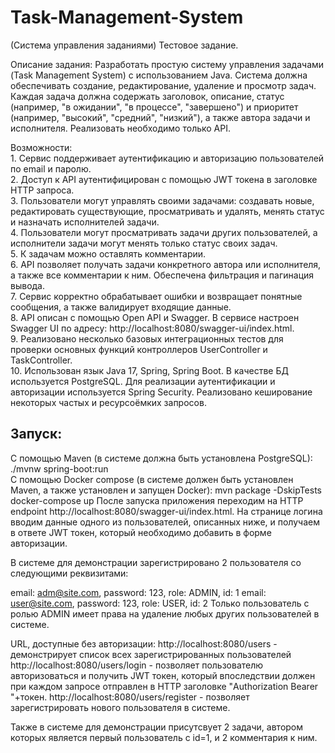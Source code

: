 # Task-Management-System
(Система управления заданиями)
Тестовое задание.

Описание задания:
Разработать простую систему управления задачами (Task Management System) с использованием Java. Система должна обеспечивать создание, редактирование, удаление и просмотр задач. Каждая задача должна содержать заголовок, описание, статус (например, "в ожидании", "в процессе", "завершено") и приоритет (например, "высокий", "средний", "низкий"), а также автора задачи и исполнителя. Реализовать необходимо только API.

Возможности:<br/>1. Сервис поддерживает аутентификацию и авторизацию пользователей по email и паролю.<br/>2. Доступ к API аутентифицирован с помощью JWT токена в заголовке HTTP запроса.
<br/>3. Пользователи могут управлять своими задачами: создавать новые, редактировать существующие, 
просматривать и удалять, менять статус и назначать исполнителей задачи.
<br/>4. Пользователи могут просматривать задачи других пользователей, 
а исполнители задачи могут менять только статус своих задач.
<br/>5. К задачам можно оставлять комментарии.
<br/>6. API позволяет получать задачи конкретного автора или исполнителя, а также все 
комментарии к ним. Обеспечена фильтрация и пагинация вывода.
<br/>7. Сервис корректно обрабатывает ошибки и возвращает понятные сообщения, а также 
валидирует входящие данные.
<br/>8. API описан с помощью Open API и Swagger. В сервисе настроен Swagger 
UI по адресу: http://localhost:8080/swagger-ui/index.html.
<br/>9. Реализовано несколько базовых интеграционных тестов для проверки основных функций 
контроллеров UserController и TaskController.
<br/>10. Использован язык Java 17, Spring, Spring Boot. В качестве БД используется PostgreSQL. 
Для реализации аутентификации и авторизации используется Spring Security.
Реализовано кеширование некоторых частых и ресурсоёмких запросов.<br/>
## Запуск:
С помощью Maven (в системе должна быть установлена PostgreSQL):
./mvnw spring-boot:run
<br/>С помощью Docker compose (в системе должен быть установлен Maven, а 
также установлен и запущен Docker):
mvn package -DskipTests
docker-compose up
После запуска приложения переходим на HTTP endpoint http://localhost:8080/swagger-ui/index.html. 
На странице логина вводим данные одного из пользователей, описанных ниже, и получаем в ответе 
JWT токен, который необходимо добавить в форме авторизации.

В системе для демонстрации зарегистрировано 2 пользователя со следующими реквизитами:

email: adm@site.com, password: 123, role: ADMIN, id: 1
email: user@site.com, password: 123, role: USER, id: 2
Только пользователь с ролью ADMIN имеет права на удаление любых других пользователей в системе.

URL, доступные без авторизации: http://localhost:8080/users - демонстрирует список всех 
зарегистрированных пользователей http://localhost:8080/users/login - позволяет пользователю 
авторизоваться и получить JWT токен, который впоследствии должен при каждом запросе отправлен 
в HTTP заголовке "Authorization Bearer "+токен. http://localhost:8080/users/register - позволяет 
зарегистрировать нового пользователя в системе.

Также в системе для демонстрации присутсвует 2 задачи, автором которых является первый 
пользователь с id=1, и 2 комментария к ним.
